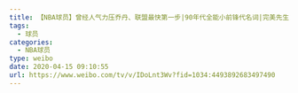 ```yaml
---
title: 【NBA球员】曾经人气力压乔丹、联盟最快第一步|90年代全能小前锋代名词|完美先生格兰·希尔Grant Hill
tags:
  - 球员
categories:
  - NBA球员
type: weibo
date: 2020-04-15 09:10:55
url: https://www.weibo.com/tv/v/IDoLnt3Wv?fid=1034:4493892683497490
---
```


<!-- more -->